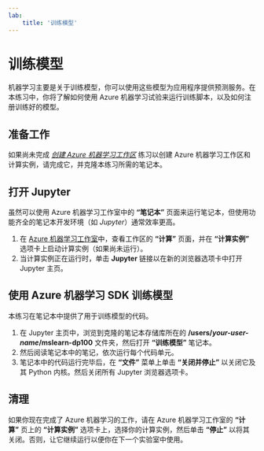 ```yaml
---
lab:
    title: '训练模型'
---
```

# 训练模型

机器学习主要是关于训练模型，你可以使用这些模型为应用程序提供预测服务。在本练习中，你将了解如何使用 Azure 机器学习试验来运行训练脚本，以及如何注册训练好的模型。

## 准备工作

如果尚未完成 *[创建 Azure 机器学习工作区](01-create-a-workspace.md)* 练习以创建 Azure 机器学习工作区和计算实例，请完成它，并克隆本练习所需的笔记本。

## 打开 Jupyter

虽然可以使用 Azure 机器学习工作室中的 **“笔记本”** 页面来运行笔记本，但使用功能齐全的笔记本开发环境（如 *Jupyter*）通常效率更高。

1. 在 [Azure 机器学习工作室](https://ml.azure.com)中，查看工作区的 **“计算”** 页面，并在 **“计算实例”** 选项卡上启动计算实例（如果尚未运行）。
2. 当计算实例正在运行时，单击 **Jupyter** 链接以在新的浏览器选项卡中打开 Jupyter 主页。

## 使用 Azure 机器学习 SDK 训练模型

本练习在笔记本中提供了用于训练模型的代码。

1. 在 Jupyter 主页中，浏览到克隆的笔记本存储库所在的 **/users/*your-user-name*/mslearn-dp100** 文件夹，然后打开 **“训练模型”** 笔记本。
2. 然后阅读笔记本中的笔记，依次运行每个代码单元。
3. 笔记本中的代码运行完毕后，在 **“文件”** 菜单上单击 **“关闭并停止”** 以关闭它及其 Python 内核。然后关闭所有 Jupyter 浏览器选项卡。

## 清理

如果你现在完成了 Azure 机器学习的工作，请在 Azure 机器学习工作室的 **“计算”** 页上的 **“计算实例”** 选项卡上，选择你的计算实例，然后单击 **“停止”** 以将其关闭。否则，让它继续运行以便你在下一个实验室中使用。
